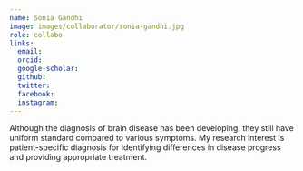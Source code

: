 ```yaml
---
name: Sonia Gandhi
image: images/collaborator/sonia-gandhi.jpg
role: collabo
links:
  email:
  orcid:
  google-scholar:
  github:
  twitter:
  facebook:
  instagram: 
---
```


Although the diagnosis of brain disease has been developing, they still have uniform standard compared to various symptoms. My research interest is patient-specific diagnosis for identifying differences in disease progress and providing appropriate treatment.
